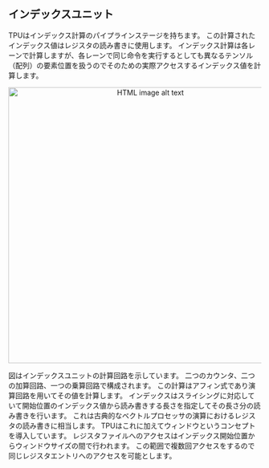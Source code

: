 ## インデックスユニット

TPUはインデックス計算のパイプラインステージを持ちます。
この計算されたインデックス値はレジスタの読み書きに使用します。
インデックス計算は各レーンで計算しますが、各レーンで同じ命令を実行するとしても異なるテンソル（配列）の要素位置を扱うのでそのための実際アクセスするインデックス値を計算します。


<div align="center">
  <img src="https://github.com/IAMAl/BLASEngine/blob/main/notes/.png"
       alt="HTML image alt text"
       title="インデックスユニットデータパス構成図"
       width="550px"
  />
</div>


図はインデックスユニットの計算回路を示しています。
二つのカウンタ、二つの加算回路、一つの乗算回路で構成されます。
この計算はアフィン式であり演算回路を用いてその値を計算します。
インデックスはスライシングに対応していて開始位置のインデックス値から読み書きする長さを指定してその長さ分の読み書きを行います。
これは古典的なベクトルプロセッサの演算におけるレジスタの読み書きに相当します。
TPUはこれに加えてウィンドウというコンセプトを導入しています。
レジスタファイルへのアクセスはインデックス開始位置からウィンドウサイズの間で行われます。
この範囲で複数回アクセスをするので同じレジスタエントリへのアクセスを可能とします。